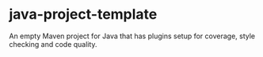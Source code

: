 # java-project-template
An empty Maven project for Java that has plugins setup for coverage, style checking and code quality.
